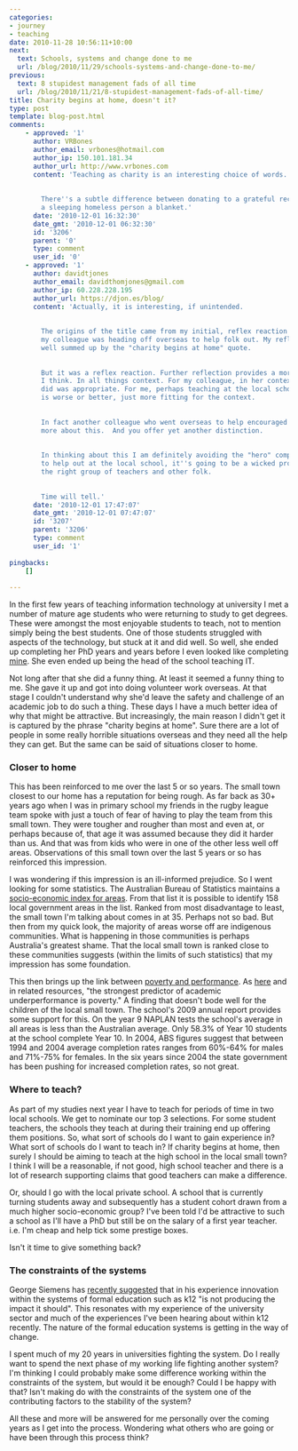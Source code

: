 ```yaml
---
categories:
- journey
- teaching
date: 2010-11-28 10:56:11+10:00
next:
  text: Schools, systems and change done to me
  url: /blog/2010/11/29/schools-systems-and-change-done-to-me/
previous:
  text: 8 stupidest management fads of all time
  url: /blog/2010/11/21/8-stupidest-management-fads-of-all-time/
title: Charity begins at home, doesn't it?
type: post
template: blog-post.html
comments:
    - approved: '1'
      author: VRBones
      author_email: vrbones@hotmail.com
      author_ip: 150.101.181.34
      author_url: http://www.vrbones.com
      content: 'Teaching as charity is an interesting choice of words.
    
    
        There''s a subtle difference between donating to a grateful recipient, and giving
        a sleeping homeless person a blanket.'
      date: '2010-12-01 16:32:30'
      date_gmt: '2010-12-01 06:32:30'
      id: '3206'
      parent: '0'
      type: comment
      user_id: '0'
    - approved: '1'
      author: davidtjones
      author_email: davidthomjones@gmail.com
      author_ip: 60.228.228.195
      author_url: https://djon.es/blog/
      content: 'Actually, it is interesting, if unintended.
    
    
        The origins of the title came from my initial, reflex reaction to hearing that
        my colleague was heading off overseas to help folk out. My reflex reaction is
        well summed up by the "charity begins at home" quote.
    
    
        But it was a reflex reaction. Further reflection provides a more appropriate response,
        I think. In all things context. For my colleague, in her context, doing what she
        did was appropriate. For me, perhaps teaching at the local school will be appropriate.  Neither
        is worse or better, just more fitting for the context.
    
    
        In fact another colleague who went overseas to help encouraged me to think a bit
        more about this.  And you offer yet another distinction.
    
    
        In thinking about this I am definitely avoiding the "hero" complex. If I do try
        to help out at the local school, it''s going to be a wicked problem and one requiring
        the right group of teachers and other folk.
    
    
        Time will tell.'
      date: '2010-12-01 17:47:07'
      date_gmt: '2010-12-01 07:47:07'
      id: '3207'
      parent: '3206'
      type: comment
      user_id: '1'
    
pingbacks:
    []
    
---
```

In the first few years of teaching information technology at university I met a number of mature age students who were returning to study to get degrees. These were amongst the most enjoyable students to teach, not to mention simply being the best students. One of those students struggled with aspects of the technology, but stuck at it and did well. So well, she ended up completing her PhD years and years before I even looked like completing [mine](/blog/research/phd-thesis/). She even ended up being the head of the school teaching IT.

Not long after that she did a funny thing. At least it seemed a funny thing to me. She gave it up and got into doing volunteer work overseas. At that stage I couldn't understand why she'd leave the safety and challenge of an academic job to do such a thing. These days I have a much better idea of why that might be attractive. But increasingly, the main reason I didn't get it is captured by the phrase "charity begins at home". Sure there are a lot of people in some really horrible situations overseas and they need all the help they can get. But the same can be said of situations closer to home.

### Closer to home

This has been reinforced to me over the last 5 or so years. The small town closest to our home has a reputation for being rough. As far back as 30+ years ago when I was in primary school my friends in the rugby league team spoke with just a touch of fear of having to play the team from this small town. They were tougher and rougher than most and even at, or perhaps because of, that age it was assumed because they did it harder than us. And that was from kids who were in one of the other less well off areas. Observations of this small town over the last 5 years or so has reinforced this impression.

I was wondering if this impression is an ill-informed prejudice. So I went looking for some statistics. The Australian Bureau of Statistics maintains a [socio-economic index for areas](http://www.abs.gov.au/websitedbs/D3310114.nsf/home/Seifa_entry_page). From that list it is possible to identify 158 local government areas in the list. Ranked from most disadvantage to least, the small town I'm talking about comes in at 35. Perhaps not so bad. But then from my quick look, the majority of areas worse off are indigenous communities. What is happening in those communities is perhaps Australia's greatest shame. That the local small town is ranked close to these communities suggests (within the limits of such statistics) that my impression has some foundation.

This then brings up the link between [poverty and performance](http://www.smh.com.au/national/education/index-reveals-link-between-poverty-and-performance-20101122-1848h.html). As [here](http://www.downes.ca/cgi-bin/page.cgi?post=35346) and in related resources, "the strongest predictor of academic underperformance is poverty." A finding that doesn't bode well for the children of the local small town. The school's 2009 annual report provides some support for this. On the year 9 NAPLAN tests the school's average in all areas is less than the Australian average. Only 58.3% of Year 10 students at the school complete Year 10. In 2004, ABS figures suggest that between 1994 and 2004 average completion rates ranges from 60%-64% for males and 71%-75% for females. In the six years since 2004 the state government has been pushing for increased completion rates, so not great.

### Where to teach?

As part of my studies next year I have to teach for periods of time in two local schools. We get to nominate our top 3 selections. For some student teachers, the schools they teach at during their training end up offering them positions. So, what sort of schools do I want to gain experience in? What sort of schools do I want to teach in? If charity begins at home, then surely I should be aiming to teach at the high school in the local small town? I think I will be a reasonable, if not good, high school teacher and there is a lot of research supporting claims that good teachers can make a difference.

Or, should I go with the local private school. A school that is currently turning students away and subsequently has a student cohort drawn from a much higher socio-economic group? I've been told I'd be attractive to such a school as I'll have a PhD but still be on the salary of a first year teacher. i.e. I'm cheap and help tick some prestige boxes.

Isn't it time to give something back?

### The constraints of the systems

George Siemens has [recently suggested](http://www.elearnspace.org/blog/2010/11/26/the-urgent-need-for-educationlearning-tech-entrepreneurs/) that in his experience innovation within the systems of formal education such as k12 "is not producing the impact it should". This resonates with my experience of the university sector and much of the experiences I've been hearing about within k12 recently. The nature of the formal education systems is getting in the way of change.

I spent much of my 20 years in universities fighting the system. Do I really want to spend the next phase of my working life fighting another system? I'm thinking I could probably make some difference working within the constraints of the system, but would it be enough? Could I be happy with that? Isn't making do with the constraints of the system one of the contributing factors to the stability of the system?

All these and more will be answered for me personally over the coming years as I get into the process. Wondering what others who are going or have been through this process think?